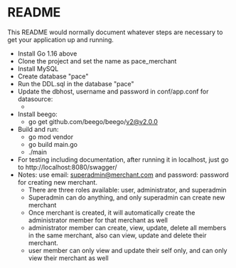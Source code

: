 # README #
This README would normally document whatever steps are necessary to get your application up and running.

* Install Go 1.16 above
* Clone the project and set the name as pace_merchant
* Install MySQL
* Create database "pace"
* Run the DDL.sql in the database "pace"
* Update the dbhost, username and password in conf/app.conf for datasource:
    * [username]:[password]@tcp([dbhost]:3306)/pace?charset=utf8
* Install beego:
    * go get github.com/beego/beego/v2@v2.0.0
* Build and run:
    * go mod vendor
    * go build main.go
    * ./main
* For testing including documentation, after running it in localhost, just go to http://localhost:8080/swagger/
* Notes: use email: superadmin@merchant.com and password: password for creating new merchant.
    * There are three roles available: user, administrator, and superadmin
    * Superadmin can do anything, and only superadmin can create new merchant
    * Once merchant is created, it will automatically create the administrator member for that merchant as well
    * administrator member can create, view, update, delete all members in the same merchant, also can view, update and delete their merchant.
    * user member can only view and update their self only, and can only view their merchant as well